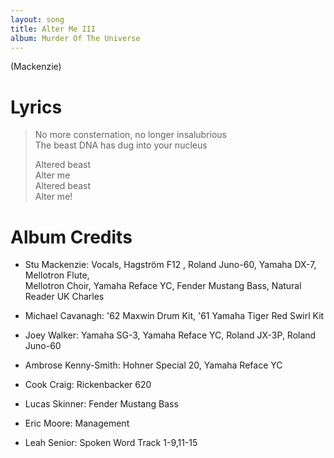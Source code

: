 ```yaml
---
layout: song
title: Alter Me III
album: Murder Of The Universe
---
```


(Mackenzie)

# Lyrics

> No more consternation, no longer insalubrious  
> The beast DNA has dug into your nucleus  
>  
> Altered beast  
> Alter me  
> Altered beast  
> Alter me!  

# Album Credits

* Stu Mackenzie: Vocals, Hagström F12 , Roland Juno-60, Yamaha DX-7, Mellotron Flute,  
Mellotron Choir, Yamaha Reface YC, Fender Mustang Bass, Natural Reader UK Charles
* Michael Cavanagh: '62 Maxwin Drum Kit, '61 Yamaha Tiger Red Swirl Kit
* Joey Walker: Yamaha SG-3, Yamaha Reface YC, Roland JX-3P, Roland Juno-60
* Ambrose Kenny-Smith: Hohner Special 20, Yamaha Reface YC
* Cook Craig: Rickenbacker 620
* Lucas Skinner: Fender Mustang Bass
* Eric Moore: Management

* Leah Senior: Spoken Word Track 1-9,11-15
